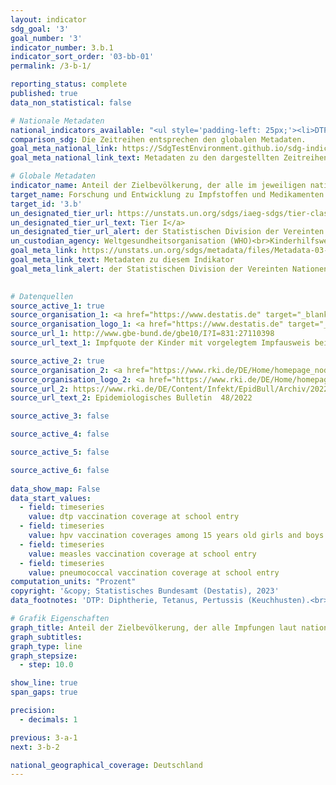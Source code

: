 ```yaml
---
layout: indicator    
sdg_goal: '3'    
goal_number: '3'    
indicator_number: 3.b.1    
indicator_sort_order: '03-bb-01'    
permalink: /3-b-1/    

reporting_status: complete    
published: true    
data_non_statistical: false    

# Nationale Metadaten    
national_indicators_available: "<ul style='padding-left: 25px;'><li>DTP-Impfquote zum Schuleintritt</li> <li> HPV-Impfquoten bei 15-jährigen Mädchen und Jungen</li> <li> Masern-Impfquote zum Schuleintritt</li> <li> Pneumokokken-Impfquote zum Schuleintritt</li></ul>"    
comparison_sdg: Die Zeitreihen entsprechen den globalen Metadaten.    
goal_meta_national_link: https://SdgTestEnvironment.github.io/sdg-indicators/public/Meta/3.b.1.pdf
goal_meta_national_link_text: Metadaten zu den dargestellten Zeitreihen    

# Globale Metadaten    
indicator_name: Anteil der Zielbevölkerung, der alle im jeweiligen nationalen Programm vorgesehenen Impfungen erhalten hat    
target_name: Forschung und Entwicklung zu Impfstoffen und Medikamenten für übertragbare und nichtübertragbare Krankheiten, von denen hauptsächlich Entwicklungsländer betroffen sind, unterstützen, den Zugang zu bezahlbaren unentbehrlichen Arzneimitteln und Impfstoffen gewährleisten, im Einklang mit der Erklärung von Doha über das TRIPS-Übereinkommen und die öffentliche Gesundheit, die das Recht der Entwicklungsländer bekräftigt, die Bestimmungen in dem Übereinkommen über handelsbezogene Aspekte der Rechte des geistigen Eigentums über Flexibilitäten zum Schutz der öffentlichen Gesundheit voll auszuschöpfen, und insbesondere den Zugang zu Medikamenten für alle zu gewährleisten    
target_id: '3.b'    
un_designated_tier_url: https://unstats.un.org/sdgs/iaeg-sdgs/tier-classification/'    
un_designated_tier_url_text: Tier I</a>    
un_designated_tier_url_alert: der Statistischen Division der Vereinten Nationen    
un_custodian_agency: Weltgesundheitsorganisation (WHO)<br>Kinderhilfswerk der Vereinten Nationen (UNICEF)    
goal_meta_link: https://unstats.un.org/sdgs/metadata/files/Metadata-03-0b-01.pdf    
goal_meta_link_text: Metadaten zu diesem Indikator    
goal_meta_link_alert: der Statistischen Division der Vereinten Nationen    
    

# Datenquellen
source_active_1: true
source_organisation_1: <a href="https://www.destatis.de" target="_blank"> Statistisches Bundesamt (Destatis) </a>
source_organisation_logo_1: <a href="https://www.destatis.de" target="_blank"><img src="https://g205sdgs.github.io/sdg-indicators/public/OrgImgDe/destatis.png" alt="Logo destatis" style="height:60px; width:148px"/></a>
source_url_1: http://www.gbe-bund.de/gbe10/I?I=831:27110398
source_url_text_1: Impfquote der Kinder mit vorgelegtem Impfausweis bei Einschulungsuntersuchungen – GBE

source_active_2: true
source_organisation_2: <a href="https://www.rki.de/DE/Home/homepage_node.html" target="_blank"> Robert Koch-Institut (RKI) </a>
source_organisation_logo_2: <a href="https://www.rki.de/DE/Home/homepage_node.html" target="_blank"><img src="https://g205sdgs.github.io/sdg-indicators/public/OrgImgDe/rki.png" alt="Logo rki" style="height:60px; width:148px"/></a>
source_url_2: https://www.rki.de/DE/Content/Infekt/EpidBull/Archiv/2022/Ausgaben/48_22.pdf
source_url_text_2: Epidemiologisches Bulletin  48/2022

source_active_3: false

source_active_4: false

source_active_5: false

source_active_6: false
    
data_show_map: False    
data_start_values: 
  - field: timeseries
    value: dtp vaccination coverage at school entry
  - field: timeseries
    value: hpv vaccination coverages among 15 years old girls and boys
  - field: timeseries
    value: measles vaccination coverage at school entry
  - field: timeseries
    value: pneumococcal vaccination coverage at school entry    
computation_units: "Prozent"    
copyright: '&copy; Statistisches Bundesamt (Destatis), 2023'    
data_footnotes: 'DTP: Diphtherie, Tetanus, Pertussis (Keuchhusten).<br>• HPV: Humane Papillomviren.<br>• HPV-Impfquote bei 15-jährigen Mädchen und Jungen: Daten für Mädchen sind erst ab 2011 und Daten für Jungen erst ab 2019 verfügbar. Grund: Einführung der HPV-Impfung zusätzlich für Jungen im Juni 2018.'    

# Grafik Eigenschaften    
graph_title: Anteil der Zielbevölkerung, der alle Impfungen laut nationalem Programm besitzt
graph_subtitles:    
graph_type: line
graph_stepsize: 
  - step: 10.0    

show_line: true
span_gaps: true

precision:
  - decimals: 1    

previous: 3-a-1    
next: 3-b-2    

national_geographical_coverage: Deutschland    
---
```


<span></span>